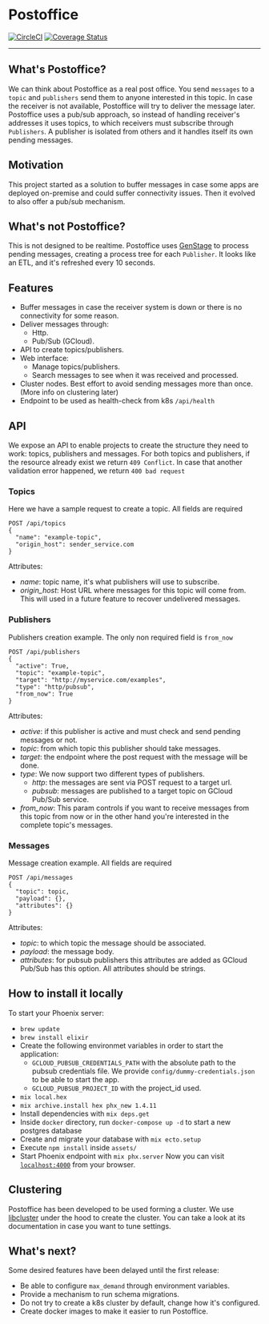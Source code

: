 # Postoffice
[![CircleCI](https://circleci.com/gh/lonamiaec/postoffice/tree/master.svg?style=svg)](https://circleci.com/gh/lonamiaec/postoffice/tree/master) [![Coverage Status](https://coveralls.io/repos/github/lonamiaec/postoffice/badge.svg?branch=master)](https://coveralls.io/github/lonamiaec/postoffice?branch=master)

---
## What's Postoffice?
We can think about Postoffice as a real post office. You send `messages` to a `topic` and `publishers` send them to anyone interested in this topic. In case the receiver is not available, Postoffice will try to deliver the message later.
Postoffice uses a pub/sub approach, so instead of handling receiver's addresses it uses topics, to which receivers must subscribe through `Publishers`.
A publisher is isolated from others and it handles itself its own pending messages.

## Motivation
This project started as a solution to buffer messages in case some apps are deployed on-premise and could suffer connectivity issues. Then it evolved to also offer a pub/sub mechanism.

## What's not Postoffice?
This is not designed to be realtime. Postoffice uses [GenStage](https://github.com/elixir-lang/gen_stage) to process pending messages, creating a process tree for each `Publisher`. It looks like an ETL, and it's refreshed every 10 seconds.

## Features
* Buffer messages in case the receiver system is down or there is no connectivity for some reason.
* Deliver messages through:
  * Http.
  * Pub/Sub (GCloud).
* API to create topics/publishers.
* Web interface:
  * Manage topics/publishers.
  * Search messages to see when it was received and processed.
* Cluster nodes. Best effort to avoid sending messages more than once. (More info on clustering later)
* Endpoint to be used as health-check from k8s `/api/health`

## API
We expose an API to enable projects to create the structure they need to work: topics, publishers and messages.
For both topics and publishers, if the resource already exist we return `409 Conflict`.
In case that another validation error happened, we return `400 bad request`

### Topics
Here we have a sample request to create a topic. All fields are required
```
POST /api/topics
{
  "name": "example-topic",
  "origin_host": sender_service.com
}
```
Attributes:
* _name_: topic name, it's what publishers will use to subscribe.
* _origin_host_: Host URL where messages for this topic will come from. This will used in a future feature to recover undelivered messages.

### Publishers
Publishers creation example. The only non required field is `from_now`
```
POST /api/publishers
{
  "active": True,
  "topic": "example-topic",
  "target": "http://myservice.com/examples",
  "type": "http/pubsub",
  "from_now": True
}
```
Attributes:
* _active_: if this publisher is active and must check and send pending messages or not.
* _topic_: from which topic this publisher should take messages.
* _target_: the endpoint where the post request with the message will be done.
* _type_: We now support two different types of publishers.
  * _http_: the messages are sent via POST request to a target url.
  * _pubsub_: messages are published to a target topic on GCloud Pub/Sub service.
* _from_now_: This param controls if you want to receive messages from this topic from now or in the other hand you're interested in the complete topic's messages.

### Messages
Message creation example. All fields are required
```
POST /api/messages
{
  "topic": topic,
  "payload": {},
  "attributes": {}
}
```
Attributes:
* _topic_: to which topic the message should be associated.
* _payload_: the message body.
* _attributes_: for pubsub publishers this attributes are added as GCloud Pub/Sub has this option. All attributes should be strings.

## How to install it locally
To start your Phoenix server:
  * `brew update`
  * `brew install elixir`
  * Create the following environmet variables in order to start the application:
    * `GCLOUD_PUBSUB_CREDENTIALS_PATH` with the absolute path to the pubsub credentials file. We provide `config/dummy-credentials.json` to be able to start the app.
    * `GCLOUD_PUBSUB_PROJECT_ID` with the project_id used.
  * `mix local.hex`
  * `mix archive.install hex phx_new 1.4.11`
  * Install dependencies with `mix deps.get`
  * Inside `docker` directory, run `docker-compose up -d` to start a new postgres database
  * Create and migrate your database with `mix ecto.setup`
  * Execute `npm install` inside `assets/`
  * Start Phoenix endpoint with `mix phx.server`
Now you can visit [`localhost:4000`](http://localhost:4000) from your browser.

## Clustering
Postoffice has been developed to be used forming a cluster. We use [libcluster](https://github.com/bitwalker/libcluster) under the hood to create the cluster. You can take a look at its documentation in case you want to tune settings.

## What's next?
Some desired features have been delayed until the first release:
* Be able to configure `max_demand` through environment variables.
* Provide a mechanism to run schema migrations.
* Do not try to create a k8s cluster by default, change how it's configured.
* Create docker images to make it easier to run Postoffice.
